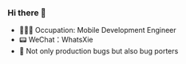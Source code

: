 ### Hi there 👋

- 👨🏻‍💻 Occupation: Mobile Development Engineer
- 📟 WeChat：WhatsXie
- 🤪 Not only production bugs but also bug porters

<!--
**ReverseScale/ReverseScale** is a ✨ _special_ ✨ repository because its `README.md` (this file) appears on your GitHub profile.

Here are some ideas to get you started:

- 🔭 I’m currently working on ...
- 🌱 I’m currently learning ...
- 👯 I’m looking to collaborate on ...
- 🤔 I’m looking for help with ...
- 💬 Ask me about ...
- 📫 How to reach me: ...
- 😄 Pronouns: ...
- ⚡ Fun fact: ...
-->

